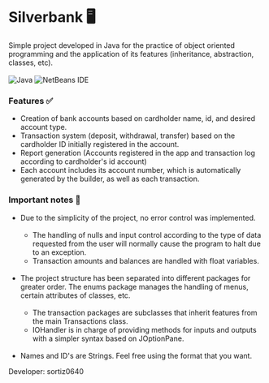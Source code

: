 # Silverbank 🖥️

Simple project developed in Java for the practice of object oriented programming and the application of its features (inheritance, abstraction, classes, etc). </br></br>
![Java](https://img.shields.io/badge/java-%23ED8B00.svg?style=for-the-badge&logo=openjdk&logoColor=white)
![NetBeans IDE](https://img.shields.io/badge/NetBeansIDE-1B6AC6.svg?style=for-the-badge&logo=apache-netbeans-ide&logoColor=white)

### Features ✅
- Creation of bank accounts based on cardholder name, id, and desired account type.
- Transaction system (deposit, withdrawal, transfer) based on the cardholder ID initially registered in the account.
- Report generation (Accounts registered in the app and transaction log according to cardholder's id account)
- Each account includes its account number, which is automatically generated by the builder, as well as each transaction.

### Important notes 🛑
- Due to the simplicity of the project, no error control was implemented. </br></br>
  - The handling of nulls and input control according to the type of data requested from the user will normally cause the program to halt due to an exception. </br>
  - Transaction amounts and balances are handled with float variables. </br></br>
- The project structure has been separated into different packages for greater order. The enums package manages the handling of menus, certain attributes of classes, etc. </br></br>
  - The transaction packages are subclasses that inherit features from the main Transactions class.
  - IOHandler is in charge of providing methods for inputs and outputs with a simpler syntax based on JOptionPane. </br></br>
- Names and ID's are Strings. Feel free using the format that you want. 
    
Developer: sortiz0640
